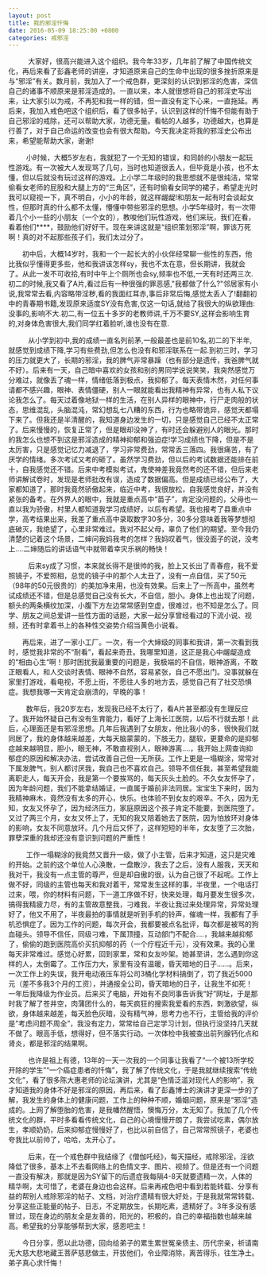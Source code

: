 ```yaml
---
layout: post
title: 我的邪淫忏悔
date: 2016-05-09 18:25:00 +0800
categories: 戒邪淫
---
```


　　   大家好，很高兴能进入这个组织。我今年33岁，几年前了解了中国传统文化，再后来看了彭鑫老师的讲座，才知道原来自己的生命中出现的很多挫折原来是与“邪淫”有关。数月前，我加入了一个戒色群，更深刻的认识到邪淫的危害，深信自己的诸事不顺原来是邪淫造成的。一直以来，本人就很想将自己的邪淫史写出来，让大家引以为戒，不再犯和我一样的错，但一直没有定下心来，一直拖延。再后来，我加入戒色吧这个组织后，看了很多帖子，认识到这样的忏悔不但能有助于自己邪淫的戒除，还可以帮助大家，功德无量。看帖的人越多，功德越大，也算是行善了，对于自己命运的改变也会有很大帮助。今天我决定将我的邪淫史公布出来，希望能帮助大家，谢谢!
　　  小时候，大概5岁左右，我就犯了一个无知的错误，和同龄的小朋友一起玩性游戏。有一次被大人发现骂了几句，当时也知道很丢人，但毕竟是小孩，也不太懂，但以后就没有玩过这样的游戏。上小学二年级时的我思想就不是很纯洁，常常偷看女老师的屁股和大腿上方的“三角区”，还有时偷看女同学的裙子，希望走光时我可以窥视一下，真不明白，小小的年龄，就这样龌龊!和朋友一起有时会谈起女性，但那时真的什么都不太懂，懵懂中带些邪淫的思想。小学5年级时，有一次带着几个小一些的小朋友（一个女的），教唆他们玩性游戏，他们来玩，我们在看，看着他们****，鼓励他们好好干。现在来讲这就是“组织策划邪淫”啊，罪该万死啊！真的对不起那些孩子们，我们太过分了。
　　初中后，大概14岁时，我和一个一起长大的小伙伴经常聊一些性的东西，他比我似乎懂得更多些，他和我讲该怎样sy，我也不太在意，但长期讲，我就会了。从此一发不可收拾,有时中午上个厕所也会sy,频率也不低,一天有时还两三次.初二的时候,我又看了A片,看过后有一种很强的罪恶感,"我都做了什么?"邻居家有小说,我常常去看,内容略带淫秽,看的我面红耳赤,事后非常后悔,感觉太丢人了!翻翻初中的青春期书籍,发现原来适度SY没有危害,仅这一句话,就给了我很大的纵欲理由:没事的,影响不大.初二,有一位五十多岁的老教师讲,千万不要SY,这样会影响生育的,对身体危害很大,我们同学红着脸听,谁也没有在意.
　　   从小学到初中,我的成绩一直名列前茅,一般最差也是前10名,初二的下半年,就感觉到成绩下降,学习有些费劲,但怎么也没有和邪淫联系在一起.到初三时，学习的压力就更大了，长期的邪淫，我的脾气非常暴躁（也有部分是遗传，我爸脾气就不好）。后来有一天，自己暗中喜欢的女孩和别的男同学说说笑笑，我突然感觉万分难过，就像丢了魂一样，情绪低落到极点，我抑郁了。每天表情木然，对任何事请都不感兴趣，眼神、表情僵硬，别人一眼就能看出我精神有异常，也有人私下议论我怎么了。每天过着像地狱一样的生活，在别人异样的眼神中，行尸走肉般的状态，思维混乱，头脑混沌，常幻想乱七八糟的东西，行为也略带诡异，感觉天都塌下来了。但我还是半清醒的，我知道身边发生的一切，只是感觉自己已经不太正常了。后来慢慢的，恢复正常了，但是眼却没神了，有时还会躲避别人的眼光。那时的我怎么也想不到这是邪淫造成的精神抑郁和强迫症!学习成绩也下降，但是不是太厉害，只是感觉记忆力减退了，学习非常费劲，常常丢三落四。我很痛苦，有了厌学的情绪。多次考试又考的砸了。虽然学习费劲，但以后的考试数据还能排在前十，自我感觉还不错。后来中考模拟考试，鬼使神差我竟然考的还不错，但后来老师讲解试卷时，发现是老师批改有误，造成了数据偏高。但是成绩已经公布了，大家都知道了，那时我竟然骄傲起来，临近中考，我很放松，自我感觉良好，并没有紧张的备考。在外界人的眼中，我就是重点高中“苗子”，肯定没问题的，父母也一直以我为骄傲，村里人都知道我学习成绩好，以后有希望。我也报考了县重点中学，高考结果出来，我差了重点高中录取数字30多分，30多分意味着我等梦想彻底破灭，我绝望了，心里非常难过。我对不起父母，辜负了他们的期望。至今我仍清楚的记着这个场景，二婶问我妈我考的怎样？我妈叹着气，很没面子的说，没考上....二婶随后的讲话语气中就带着幸灾乐祸的畅快！
　　   后来sy成了习惯，本来就长得不是很帅的我，脸上又长出了青春痘，我不爱照镜子，不爱照相，总觉的镜子中的那个人太丑了，没有一点自信，买了50元（98年的50元很贵的）的美加净来用，也没有效果。后来上了一所高中，虽然考试成绩还不错，但是总感觉自己没有长大，不自信，胆小。身体上也出现了问题，额头的两条横纹加深，小腹下方左边常常感到空虚，很难过，也不知是怎么了。同学、朋友之间总爱讲一些性方面的话题，大家一起分享曾经看过的下流小说、视频，还有时拿着书上的各种性交姿势介绍当黄色小说看。
　　再后来，进了一家小工厂。一次，有一个大婶级的同事和我讲，第一次看到我时，感觉我非常的不“耐看”，看起来奇丑。我哪里知道，这正是我心中龌龊造成的“相由心生“啊！那时困扰我最重要的问题是，我极端的不自信，眼神游离，不敢正眼看人，和人交谈时表情、眼神不自然，容易紧张，自己不愿出门。没事就躲在家里打游戏，看电视，不愿上街，不愿往人多的地方去，感觉自己有了社交恐惧症。我想我哪一天肯定会崩溃的，早晚的事！
　　  数年后，我20岁左右，发现我已经不太行了，看A片甚至都没有生理反应了。我开始怀疑自己有没有生育能力，看好了上海长江医院，以后不行就去那！此后，心理面还是有邪淫思想。几年后我遇到了女朋友，他比我小的多，很快我们就同居了，我的身体越来越差，大每天脑蒙蒙的，下肢无力，腿软，更要命的是抑郁症越来越明显，胆小，眼无神，不敢直视别人，眼神游离....，我开始上网查询抑郁症的原因和解决办法，尝试改善自己但一无所获。工作上更是一塌糊涂，常常对下属发脾气，别人都讨厌我，我自己也不喜欢自己。领导不信任我，甚至希望我能离职走人，每天开会，我是第一个要挨骂的，每天灰头土脸的。不久女友怀孕了，因为年龄问题，我们不能拿结婚证，一直属于婚前非法同居。宝宝生下来时，因为我精神麻木，竟然没有太多的开心，快乐。也体验不到女友的艰辛。不久，因为无知，女友又怀孕了，因为经济压力，家庭原因这个孩子肯定不能要，到医院堕了。又过了两三个月，女友又怀上了，无知的我又陪着她去了医院，因为怕放环对身体的影响，女友不同意放环。几个月后又怀了，这样短短的半年，女友堕了三次胎，罪孽深重的我却还没有意识到问题的严重性！
　　  工作一塌糊涂的我竟然又晋升一级，做了小主管，后来才知道，这只是灾难的开始。之前的这个单位人心涣散，一盘散沙，我去了之后，没有人服我，天天和我对干，我没有一点主管的尊严，但是却自傲的很，认为自己很了不起呢。工作上做不好，同级的主管也每天和我对着干，常常发生这样的事，半夜里，一个电话打过来，喂，你的材料有问题，下一道工序做不好，快来处理，每月要发生很多次，搞得我精疲力尽，有的主管故意整我，刁难我，半夜让我过来处理异常，异常处理好了，他又不用了，半夜最拍的事情就是听到手机的铃声，催魂一样，我都有了手机恐惧症了。因为工作的问题，每次开会，我都要被点名批评，每次都是被骂的狗血碰头。领导不信任，同级刁难，下属顶撞，互动部门不配合....，我越来越抑郁了，偷偷的跑到医院高价买抗抑郁的药（一个疗程近千元），没有效果。我的心里每天非常难过。感觉心好累，回到家里，常和女友吵架。她甚至讲，怎么遇到你这样的人，太倒霉了。工作压力大，家里有没有温暖，昏天暗地的日子......。后来，一次工作上的失误，我开电动液压车将公司3桶化学材料搞倒了，罚了我近5000元（差不多我3个月的工资），并通报全公司，昏天暗地的日子，让我生不如死！一年后我降级为作业员。后来买了电脑，开始有不良同事告诉我“好”网址，于是那时我了解了苍井空，肉蒲团什么的，每天疯狂的搜索我爱看的东西，刺激欲望，纵欲，身体越来越差，每天脸色灰暗，没有精气神，思考力也不行，主管给我的评价是”考虑问题不周全”，我没有定力，常常给自己定学习计划，但执行没坚持几天就不做了。眼高手低，想得好，但不落实行动。一次体检中我被查出前列腺钙化点和肾炎，都是邪淫的结果啊。
　　   也许是祖上有德，13年的一天一次我的一个同事让我看了“一个被13所学校开除的学生”“一个癌症患者的忏悔”，我了解了传统文化，于是我就继续搜索“传统文化”，看了很多陈大惠老师的论坛演讲，尤其是“色情泛滥对现代人的影响”，我才知道我的身体不好是邪淫的原因，再后来，看了彭鑫博士的演讲才更深一步的了解，我发生的身体上的健康问题，工作上的种种不顺，婚姻问题，原来是“邪淫”造成的。上网了解堕胎的危害，是我幡然醒悟，懊悔万分，太无知了。我加了几个传统文化的群，平时多看看传统文化，自己的心境慢慢开朗了，我尝试吃素，偶尔放生，孝顺奶奶，后来抑郁症慢慢好了，也比以前自信了，自己常常照镜子，老婆也夸我比以前帅了，哈哈，太开心了。
　　   后来，在一个戒色群中我结缘了《僧伽吒经》，每天描经，戒除邪淫，淫欲降低了很多，基本上不去看网络上的色情文字、图片、视频了。但是还有一个问题一直没有解决，那就是因为SY留下的后遗症我每隔4-8天就要遗精一次，人体的精华啊，太可惜了，老婆在身边也会这样。后来再戒色吧中看到若能转载、分享有益的帮别人戒除邪淫的帖子、文档，对治疗遗精有很大好处，于是我就常常转载、分享这些正能量的帖子、日志，不定期放生，长期吃素，遗精好了。3年多没有感冒过，现在身边的朋友全是友善的，阳光的，积极的，自己的幸福指数也越来越高。希望我的分享能够帮到大家，感恩吧主！
　　今日分享，愿以此功德，回向给弟子的累生累世冤亲债主、历代宗亲，祈请南无大慈大悲地藏王菩萨慈悲做主，开拔他们，令业障消除，离苦得乐，往生净土。弟子真心求忏悔！